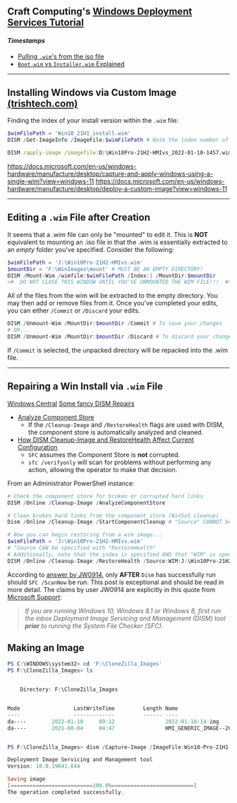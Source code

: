 ## Craft Computing's [Windows Deployment Services Tutorial](https://www.youtube.com/watch?v=ARDjb2UV3Nw)

#### _Timestamps_

- [Pulling `.wim`'s from the iso file](https://youtu.be/ARDjb2UV3Nw?t=437)
- [`Boot.wim` vs `Installer.wim` Explained](https://youtu.be/ARDjb2UV3Nw?t=526)

----
## Installing Windows via Custom Image [(trishtech.com)](https://www.trishtech.com/2021/10/how-to-clean-install-windows-11-using-dism-on-any-hdd-ssd/) <br>
Finding the index of your install version within the `.wim` file:

```PowerShell
$wimFilePath = 'Win10_21H1_install.wim'
DISM /Get-ImageInfo /ImageFile:$wimFilePath # Note the index number of the edition you want to install
```

```cmd
DISM /apply-image /imagefile:D:\Win10Pro-21H2-HMIvs_2022-01-10-1457.wim /index:1 /Unattend:D:\unattend.xml /applydir:C: 
```

https://docs.microsoft.com/en-us/windows-hardware/manufacture/desktop/capture-and-apply-windows-using-a-single-wim?view=windows-11
https://docs.microsoft.com/en-us/windows-hardware/manufacture/desktop/deploy-a-custom-image?view=windows-11

----
## Editing a `.wim` File after Creation
It seems that a .wim file can only be "mounted" to edit it. This is **NOT** equivalent to mounting an .iso file in that the .wim
is essentially extracted to an _empty_ folder you've specified. 
Consider the following:

```PowerShell
$wimFilePath = 'J:\Win10Pro-21H2-HMIvs.wim'
$mountDir = 'F:\WinImages\mount' # MUST BE AN EMPTY DIRECTORY!
DISM /Mount-Wim /wimfile:$wimFilePath /Index:1 /MountDir:$mountDir
<#  DO NOT CLOSE THIS WINDOW UNTIL YOU'VE UNMOUNTED THE WIM FILE!!!  #>
```
All of the files from the wim will be extracted to the empty directory. You may then add or remove files from it.
Once you've completed your edits, you can either `/Commit` or `/Discard` your edits.

```PowerShell
DISM /Unmount-Wim /MountDir:$mountDir /Commit # To save your changes
# OR...
DISM /Unmount-Wim /MountDir:$mountDir /Discard # To discard your changes
```

If `/Commit` is selected, the unpacked directory will be repacked into the .wim file.

----
## Repairing a Win Install via `.wim` File

[Windows Central](https://www.windowscentral.com/how-use-dism-command-line-utility-repair-windows-10-image)
[Some fancy DISM Repairs](https://www.wintips.org/fix-dism-0x800f081f-error-in-windows-10-8/)

- [Analyze Component Store](https://win10.guru/dism-analyzecomponentstore-and-startcomponentcleanup/)
  - If the `/Cleanup-Image` and `/RestoreHealth` flags are used with DISM, the component store is automatically analyzed and cleaned. <br>
- [How DISM Cleanup-Image and RestoreHealth Affect Current Configuration](https://superuser.com/questions/1330365/how-will-dism-online-cleanup-image-restorehealth-affect-my-current-configurat)
  - `SFC` assumes the Component Store is **not** corrupted.
  - `sfc /verifyonly` will scan for problems without performing any action, allowing the operator to make that decision.


From an Administrator PowerShell instance:
```PowerShell
# Check the component store for broken or corrupted hard links
DISM /Online /Cleanup-Image /AnalyzeComponentStore

# Clean broken hard links from the component store (WinSxS cleanup)
Dism /Online /Cleanup-Image /StartComponentCleanup # "Source" CANNOT be specified with this command

# Now you can begin restoring from a wim image...
$wimFilePath = 'J:\Win10Pro-21H2-HMIvs.wim'
# "Source CAN be specified with "RestoreHealth"
# Additionally, note that the index is specified AND that "WIM" is specified after "Source" and before the path.
DISM /Online /Cleanup-Image /RestoreHealth /Source:WIM:J:\Win10Pro-21H2-HMIvs.wim:1
```

According to [answer by JW0914](https://superuser.com/questions/1330365/how-will-dism-online-cleanup-image-restorehealth-affect-my-current-configurat),
only **AFTER** `Dism` has successfully run should `SFC /ScanNow` be run. This post is exceptional and should be read in more detail. The claims by user JW0914
are explicitly in this quote from [Microsoft Support](https://web.archive.org/web/20220217043413/https://support.microsoft.com/en-us/topic/use-the-system-file-checker-tool-to-repair-missing-or-corrupted-system-files-79aa86cb-ca52-166a-92a3-966e85d4094e):
> _If you are running Windows 10, Windows 8.1 or Windows 8, first run the inbox Deployment Image Servicing and Management (DISM) tool 
> **prior** to running the System File Checker (SFC)._ 


## Making an Image

```PowerShell
PS C:\WINDOWS\system32> cd 'F:\CloneZilla_Images'
PS F:\CloneZilla_Images> ls


    Directory: F:\CloneZilla_Images


Mode                 LastWriteTime         Length Name
----                 -------------         ------ ----
da----        2022-01-10     09:12                2022-01-10-14-img
da----        2021-08-04     04:47                HMI_GENERIC_IMAGE--2021-08-04-0840


PS F:\CloneZilla_Images> dism /Capture-Image /ImageFile:Win10-Pro-21H1-HMIvs_2022-01-10-1457.wim /CaptureDir:E:\ /Name:'Win 10 Pro 21H1 HMIvs 2022-01-10-1502'

Deployment Image Servicing and Management tool
Version: 10.0.19041.844

Saving image
[==========================100.0%==========================]
The operation completed successfully.
```
